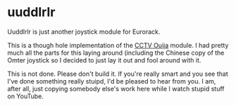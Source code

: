 # uuddlrlr

Uuddlrlr is just another joystick module for Eurorack.

This is a though hole implementation of the [CCTV Ouija](https://www.cctv.fm/product-page/ouija-eurorack-diy-kit) module. I had pretty much all the parts for this laying around (including the Chinese copy of the Omter joystick so I decided to just lay it out and fool around with it.

This is not done. Please don't build it. If you're really smart and you see that I've done something really stuipd, I'd be pleased to hear from you. I am, after all, just copying somebody else's work here while I watch stupid stuff on YouTube.
